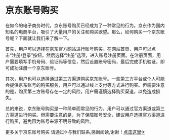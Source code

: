 # 京东账号购买

在如今的电子商务时代，京东账号购买已经成为了一种常见的行为。京东作为国内知名的电商平台，吸引了大量用户的关注和购买欲望。那么，如何购买一个京东账号呢？下面就让我们来了解一下。

首先，用户可以选择在京东官方网站进行账号购买。在网站首页，用户可以点击“注册/登录”按钮，然后选择“注册”选项，进入账号注册页面。在注册页面，用户需要填写手机号码、验证码等信息，然后设置账号密码，最后完成手机验证，即可成功注册一个京东账号。

其次，用户也可以选择通过第三方渠道购买京东账号。一些第三方平台或个人可能会提供京东账号的购买服务，用户可以通过线上支付等方式进行购买。但需要注意的是，购买第三方账号存在一定的风险，用户需谨慎选择购买渠道，以免造成损失。

总的来说，京东账号购买是一种简单而常见的行为，用户可以通过官方渠道或第三方渠道进行购买。但需要注意的是，为了保障账号安全，建议用户选择官方渠道进行购买，避免因为账号来源不明导致的风险。

更多关于京东账号购买 请通过✈与我们联系,感谢阅读,谢谢！[点击这里✈](https://t.me/lm999bot)